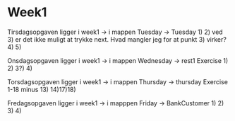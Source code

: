 # Week1
Tirsdagsopgaven ligger i week1 -> i mappen Tuesday 
	-> Tuesday 1) 2) ved 3) er det ikke muligt at trykke next. Hvad mangler jeg for at punkt 3) virker? 4) 5)

Onsdagsopgaven ligger i week1 -> i mappen Wednesday 
	-> rest1 Exercise 1) 2) 3?) 4)

Torsdagsopgaven ligger i week1 -> i mappen Thursday 
	-> thursday Exercise 1-18 minus 13) 14)17)18)

Fredagsopgaven ligger i week1 -> i mapppen Friday 
	-> BankCustomer 1) 2) 3) 4)

